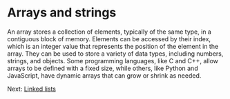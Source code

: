 # Arrays and strings

An array stores a collection of elements, typically of the same type, in a contiguous block of memory. Elements can be accessed by their index, which is an integer value that represents the position of the element in the array. They can be used to store a variety of data types, including numbers, strings, and objects. Some programming languages, like C and C++, allow arrays to be defined with a fixed size, while others, like Python and JavaScript, have dynamic arrays that can grow or shrink as needed.





Next: [Linked lists](2_linked_lists.md)